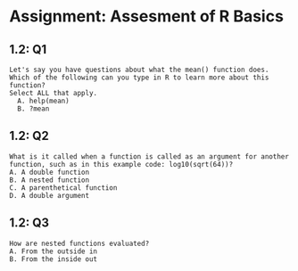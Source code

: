 # Assignment: Assesment of R Basics

## 1.2: Q1  
    Let's say you have questions about what the mean() function does. Which of the following can you type in R to learn more about this function?
    Select ALL that apply.  
      A. help(mean)  
      B. ?mean

## 1.2: Q2
    What is it called when a function is called as an argument for another function, such as in this example code: log10(sqrt(64))?  
    A. A double function  
    B. A nested function  
    C. A parenthetical function  
    D. A double argument

## 1.2: Q3  
    How are nested functions evaluated? 
    A. From the outside in  
    B. From the inside out
